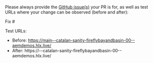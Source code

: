 Please always provide the [GitHub issue(s)](../issues) your PR is for, as well as test URLs where your change can be observed (before and after):

Fix #<gh-issue-id>

Test URLs:
- Before: https://main--catalan-sanity-fireflybayandbasin-00--aemdemos.hlx.live/
- After: https://<branch>--catalan-sanity-fireflybayandbasin-00--aemdemos.hlx.live/

